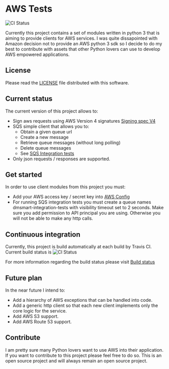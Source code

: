 # AWS Tests

![CI Status](https://api.travis-ci.org/rcosnita/aws-tests.png)

Currently this project contains a set of modules written in python 3 that is aiming to provide clients for AWS services.
I was quite dissapointed with Amazon decision not to provide an AWS python 3 sdk so I decide to do my best to contribute
with assets that other Python lovers can use to develop AWS empowered applications.

## License

Please read the [LICENSE](https://github.com/rcosnita/aws-tests/blob/master/LICENSE) file distributed with this software.

## Current status

The current version of this project allows to:

* Sign aws requests using AWS Version 4 signatures [Signing spec V4](http://docs.aws.amazon.com/general/latest/gr/sigv4_signing.html)		
* SQS simple client that allows you to:
	+ Obtain a given queue url
	+ Create a new message
	+ Retrieve queue messages (without long polling)
	+ Delete queue messages
	+ See [SQS Integration tests](https://github.com/rcosnita/aws-tests/blob/master/aws/sqs/tests/itest_sqs_client.py)
* Only json requests / responses are supported.

## Get started

In order to use client modules from this project you must:

* Add your AWS access key / secret key into [AWS Config](https://github.com/rcosnita/aws-tests/blob/master/aws/core/aws_config.py)
* For running SQS integration tests you must create a queue names dmsmart-integration-tests with visibility timeout 
set to 2 seconds. Make sure you add permission to API principal you are using. Otherwise you will not be able to make
any http calls.

## Continuous integration

Currently, this project is build automatically at each build by Travis CI. Current build status is 
![CI Status](https://api.travis-ci.org/rcosnita/aws-tests.png)

For more information regarding the build status please visit [Build status](https://travis-ci.org/rcosnita/aws-tests)

## Future plan

In the near future I intend to:

* Add a hierarchy of AWS exceptions that can be handled into code.
* Add a generic http client so that each new client implements only the core logic for the service.
* Add AWS S3 support.
* Add AWS Route 53 support.
	
## Contribute

I am pretty sure many Python lovers want to use AWS into their application. If you want to contribute to this project please
feel free to do so. This is an open source project and will always remain an open source project.
